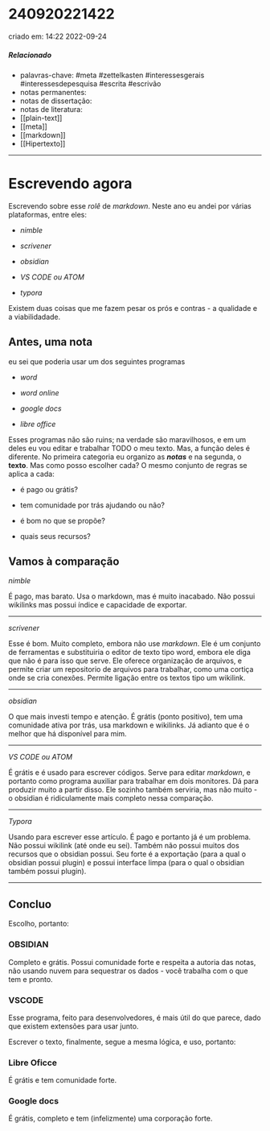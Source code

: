 # 240920221422
criado em: 14:22 2022-09-24

##### Relacionado
- palavras-chave: #meta #zettelkasten #interessesgerais #interessesdepesquisa #escrita #escrivão 
- notas permanentes: 
- notas de dissertação:
- notas de literatura: 
- [[plain-text]]
- [[meta]]
- [[markdown]]
- [[Hipertexto]]

---
# Escrevendo agora

Escrevendo sobre esse _rolê_ de _markdown_. Neste ano eu andei por várias plataformas, entre eles:

-   _nimble_
    
-   _scrivener_
    
-   _obsidian_
    
-   _VS CODE ou ATOM_
    
-   _typora_
    

Existem duas coisas que me fazem pesar os prós e contras - a qualidade e a viabilidadade.

## Antes, uma nota

eu sei que poderia usar um dos seguintes programas

-   _word_
    
-   _word online_
    
-   _google docs_
    
-   _libre office_
    

Esses programas não são ruins; na verdade são maravilhosos, e em um deles eu vou editar e trabalhar TODO o meu texto. Mas, a função deles é diferente. No primeira categoria eu organizo as _**notas**_ e na segunda, o **texto**. Mas como posso escolher cada? O mesmo conjunto de regras se aplica a cada:

-   é pago ou grátis?
    
-   tem comunidade por trás ajudando ou não?
    
-   é bom no que se propõe?
    
-   quais seus recursos?
    

## Vamos à comparação

_nimble_

É pago, mas barato. Usa o markdown, mas é muito inacabado. Não possui wikilinks mas possui índice e capacidade de exportar.

---

_scrivener_

Esse é bom. Muito completo, embora não use _markdown_. Ele é um conjunto de ferramentas e substituiria o editor de texto tipo word, embora ele diga que não é para isso que serve. Ele oferece organização de arquivos, e permite criar um repositorio de arquivos para trabalhar, como uma cortiça onde se cria conexões. Permite ligação entre os textos tipo um wikilink.

---

_obsidian_

O que mais investi tempo e atenção. É grátis (ponto positivo), tem uma comunidade ativa por trás, usa markdown e wikilinks. Já adianto que é o melhor que há disponível para mim.

---

_VS CODE ou ATOM_

É grátis e é usado para escrever códigos. Serve para editar _markdown_, e portanto como programa auxiliar para trabalhar em dois monitores. Dá para produzir muito a partir disso. Ele sozinho também serviria, mas não muito - o obsidian é ridiculamente mais completo nessa comparação.

---

_Typora_

Usando para escrever esse artículo. É pago e portanto já é um problema. Não possui wikilink (até onde eu sei). Também não possui muitos dos recursos que o obsidian possui. Seu forte é a exportação (para a qual o obsidian possui plugin) e possui interface limpa (para o qual o obsidian também possui plugin).

---

## Concluo

Escolho, portanto:

### OBSIDIAN

Completo e grátis. Possui comunidade forte e respeita a autoria das notas, não usando nuvem para sequestrar os dados - você trabalha com o que tem e pronto.

### VSCODE

Esse programa, feito para desenvolvedores, é mais útil do que parece, dado que existem extensões para usar junto.

Escrever o texto, finalmente, segue a mesma lógica, e uso, portanto:

### Libre Oficce

É grátis e tem comunidade forte.

### Google docs

É grátis, completo e tem (infelizmente) uma corporação forte.
